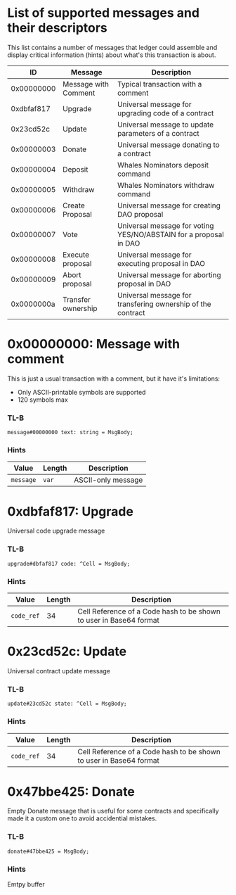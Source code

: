 # List of supported messages and their descriptors

This list contains a number of messages that ledger could assemble and display critical information (hints) about what's this transaction is about.

| ID | Message | Description |
| --- | --- | --- |
| 0x00000000 | Message with Comment| Typical transaction with a comment|
| 0xdbfaf817 | Upgrade | Universal message for upgrading code of a contract |
| 0x23cd52c | Update | Universal message to update parameters of a contract |
| 0x00000003 | Donate | Universal message donating to a contract |
| 0x00000004 | Deposit | Whales Nominators deposit command |
| 0x00000005 | Withdraw | Whales Nominators withdraw command |
| 0x00000006 | Create Proposal | Universal message for creating DAO proposal |
| 0x00000007 | Vote | Universal message for voting YES/NO/ABSTAIN for a proposal in DAO |
| 0x00000008 | Execute proposal | Universal message for executing proposal in DAO |
| 0x00000009 | Abort proposal | Universal message for aborting proposal in DAO |
| 0x0000000a | Transfer ownership | Universal message for transfering ownership of the contract |

# 0x00000000: Message with comment

This is just a usual transaction with a comment, but it have it's limitations:
* Only ASCII-printable symbols are supported
* 120 symbols max

### TL-B
```
message#00000000 text: string = MsgBody;
```

### Hints
| Value | Length | Description |
| --- | --- | --- |
| `message` | `var` | ASCII-only message |

# 0xdbfaf817: Upgrade
Universal code upgrade message

### TL-B
```
upgrade#dbfaf817 code: ^Cell = MsgBody;
```

### Hints
| Value | Length | Description |
| --- | --- | --- |
| `code_ref` | 34 | Cell Reference of a Code hash to be shown to user in Base64 format |

# 0x23cd52c: Update
Universal contract update message

### TL-B
```
update#23cd52c state: ^Cell = MsgBody;
```

### Hints
| Value | Length | Description |
| --- | --- | --- |
| `code_ref` | 34 | Cell Reference of a Code hash to be shown to user in Base64 format |

# 0x47bbe425: Donate
Empty Donate message that is useful for some contracts and specifically made it a custom one to avoid accidential mistakes.

### TL-B
```
donate#47bbe425 = MsgBody;
```

### Hints
Emtpy buffer
